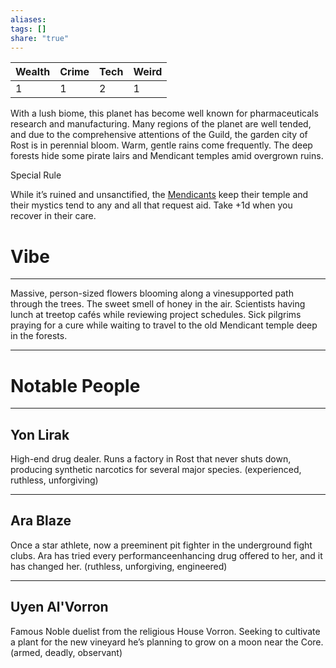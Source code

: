 ```yaml
---
aliases: 
tags: []
share: "true"
---
```

| **Wealth** | **Crime** | **Tech** | **Weird** |
| ---- | ---- | ---- | ---- |
| 1 | 1 | 2 | 1 |

With a lush biome, this planet has become well known for pharmaceuticals research and manufacturing. Many regions of the planet are well tended, and due to the comprehensive attentions of the Guild, the garden city of Rost is in perennial bloom. Warm, gentle rains come frequently. The deep forests hide some pirate lairs and Mendicant temples amid overgrown ruins.

Special Rule

While it’s ruined and unsanctified, the [Mendicants](../../../Factions/Mendicants.md) keep their temple and their mystics tend to any and all that request aid. Take +1d when you recover in their care.

# Vibe

---

Massive, person-sized flowers blooming along a vinesupported path through the trees. The sweet smell of honey in the air. Scientists having lunch at treetop cafés while reviewing project schedules. Sick pilgrims praying for a cure while waiting to travel to the old Mendicant temple deep in the forests.

---

# Notable People

---

## Yon Lirak

High-end drug dealer. Runs a factory in Rost that never shuts down, producing synthetic narcotics for several major species. (experienced, ruthless, unforgiving)

---

## Ara Blaze

Once a star athlete, now a preeminent pit fighter in the underground fight clubs. Ara has tried every performanceenhancing drug offered to her, and it has changed her. (ruthless, unforgiving, engineered)

---

## Uyen Al'Vorron

Famous Noble duelist from the religious House Vorron. Seeking to cultivate a plant for the new vineyard he’s planning to grow on a moon near the Core. (armed, deadly, observant)

